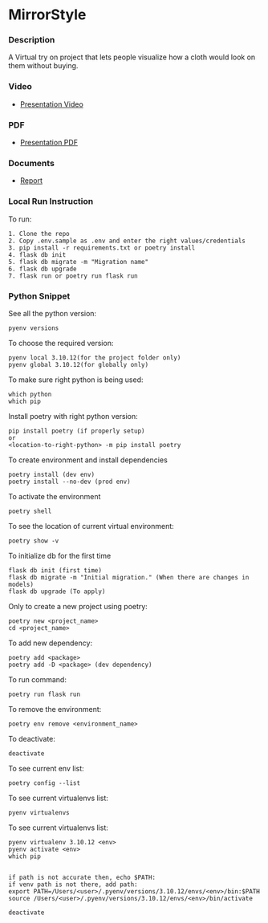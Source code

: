 # MirrorStyle

### Description
A Virtual try on project that lets people visualize how a cloth would look on them without buying.


### Video

- [Presentation Video](https://drive.google.com/file/d/1VItRJIAfZ5vvfCUS9s3IwWx6jokNX0V9/view?usp=sharing)

### PDF

- [Presentation PDF](https://drive.google.com/file/d/1ExNIrA7xUcunsW3yZRDJA82Ip-kJNTQC/view?usp=sharing)

### Documents

- [Report](https://drive.google.com/file/d/1EJntHpjO-FyAUix-1OZxDUVCyMEuf7QK/view?usp=sharing)


### Local Run Instruction

To run:
```
1. Clone the repo
2. Copy .env.sample as .env and enter the right values/credentials
3. pip install -r requirements.txt or poetry install
4. flask db init
5. flask db migrate -m "Migration name"
6. flask db upgrade
7. flask run or poetry run flask run
```


### Python Snippet

See all the python version: 
```
pyenv versions
```
    

To choose the required version: 
```
pyenv local 3.10.12(for the project folder only)
pyenv global 3.10.12(for globally only)
```


To make sure right python is being used: 
```
which python 
which pip
```


Install poetry with right python version: 
```
pip install poetry (if properly setup)
or
<location-to-right-python> -m pip install poetry
```


To create environment and install dependencies
```
poetry install (dev env)
poetry install --no-dev (prod env)
```


To activate the environment
```
poetry shell
```

To see the location of current virtual environment:
```
poetry show -v
```

To initialize db for the first time
```
flask db init (first time)
flask db migrate -m "Initial migration." (When there are changes in models)
flask db upgrade (To apply)
```

Only to create a new project using poetry: 
```
poetry new <project_name>
cd <project_name>
```


To add new dependency:
```
poetry add <package>
poetry add -D <package> (dev dependency)
```


To run command:
```
poetry run flask run
```


To remove the environment:
```
poetry env remove <environment_name>
```
    

To deactivate:
```
deactivate
```
    

To see current env list:
```
poetry config --list
```

To see current virtualenvs list:
```
pyenv virtualenvs
```

To see current virtualenvs list:
```
pyenv virtualenv 3.10.12 <env>
pyenv activate <env>
which pip


if path is not accurate then, echo $PATH:
if venv path is not there, add path:
export PATH=/Users/<user>/.pyenv/versions/3.10.12/envs/<env>/bin:$PATH
source /Users/<user>/.pyenv/versions/3.10.12/envs/<env>/bin/activate

deactivate
``` 